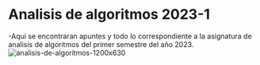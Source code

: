 #  Analisis de algoritmos 2023-1
-Aqui se encontraran apuntes y todo lo correspondiente a la asignatura de analisis de algoritmos del primer semestre del año 2023.![analisis-de-algoritmos-1200x630](https://user-images.githubusercontent.com/124823214/220232192-90b2ad8d-b30e-4d1a-b155-236f4dbcb7d7.jpg)
